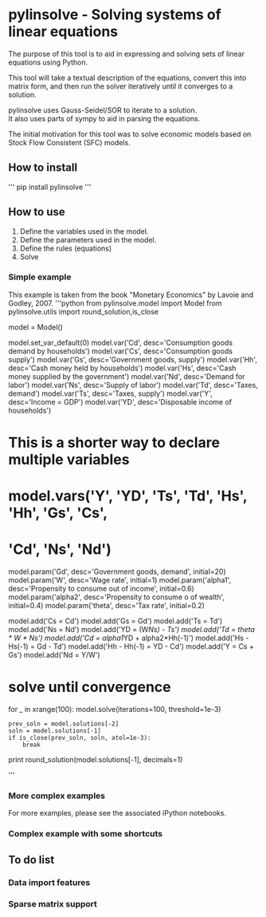 # pylinsolve - Solving systems of linear equations
The purpose of this tool is to aid in expressing and solving
sets of linear equations using Python.

This tool will take a textual description of the equations,
convert this into matrix form, and then run the solver
iteratively until it converges to a solution.

pylinsolve uses Gauss-Seidel/SOR to iterate to a solution.  
It also uses parts of sympy to aid in parsing the equations.

The initial motivation for this tool was to solve economic
models based on Stock Flow Consistent (SFC) models.

## How to install

'''
pip install pylinsolve
'''

## How to use
1. Define the variables used in the model.
2. Define the parameters used in the model.
3. Define the rules (equations)
4. Solve

### Simple example
This example is taken from the book "Monetary Economics" by
Lavoie and Godley, 2007.
'''python
from pylinsolve.model import Model
from pylinsolve.utils import round_solution,is_close

model = Model()

model.set_var_default(0)
model.var('Cd', desc='Consumption goods demand by households')
model.var('Cs', desc='Consumption goods supply')
model.var('Gs', desc='Government goods, supply')
model.var('Hh', desc='Cash money held by households')
model.var('Hs', desc='Cash money supplied by the government')
model.var('Nd', desc='Demand for labor')
model.var('Ns', desc='Supply of labor')
model.var('Td', desc='Taxes, demand')
model.var('Ts', desc='Taxes, supply')
model.var('Y', desc='Income = GDP')
model.var('YD', desc='Disposable income of households')

# This is a shorter way to declare multiple variables
# model.vars('Y', 'YD', 'Ts', 'Td', 'Hs', 'Hh', 'Gs', 'Cs',
#            'Cd', 'Ns', 'Nd')
model.param('Gd', desc='Government goods, demand', initial=20)
model.param('W', desc='Wage rate', initial=1)
model.param('alpha1', desc='Propensity to consume out of income', initial=0.6)
model.param('alpha2', desc='Propensity to consume o of wealth', initial=0.4)
model.param('theta', desc='Tax rate', initial=0.2)

model.add('Cs = Cd')
model.add('Gs = Gd')
model.add('Ts = Td')
model.add('Ns = Nd')
model.add('YD = (W*Ns) - Ts')
model.add('Td = theta * W * Ns')
model.add('Cd = alpha1*YD + alpha2*Hh(-1)')
model.add('Hs - Hs(-1) =  Gd - Td')
model.add('Hh - Hh(-1) = YD - Cd')
model.add('Y = Cs + Gs')
model.add('Nd = Y/W')

# solve until convergence
for _ in xrange(100):
    model.solve(iterations=100, threshold=1e-3)

    prev_soln = model.solutions[-2]
    soln = model.solutions[-1]
    if is_close(prev_soln, soln, atol=1e-3):
        break

print round_solution(model.solutions[-1], decimals=1)

'''

### More complex examples
For more examples, please see the associated iPython notebooks.

### Complex example with some shortcuts

## To do list
### Data import features
### Sparse matrix support




